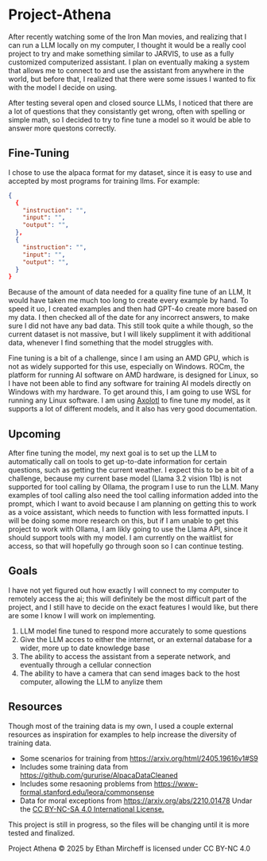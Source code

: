 # Project-Athena
<p>
  After recently watching some of the Iron Man movies, and realizing that I can run a LLM locally on my computer, I thought it would be a really cool project to try and make something similar to JARVIS, to use as a fully customized computerized assistant. I plan on eventually making a system that allows me to connect to and use the assistant from anywhere in the world, but before that, I realized that there were some issues I wanted to fix with the model I decide on using.
</p>
<p>
  After testing several open and closed source LLMs, I noticed that there are a lot of questions that they consistantly get wrong, often with spelling or simple math, so I decided to try to fine tune a model so it would be able to answer more questons correctly.
</p>
<h2>Fine-Tuning</h2>
<p>
  I chose to use the alpaca format for my dataset, since it is easy to use and accepted by most programs for training llms. For example:
</p>

``` json
{
  {
    "instruction": "",
    "input": "",
    "output": "",
  },
  {
    "instruction": "",
    "input": "",
    "output": "",
  }
}
```

<p>
  Because of the amount of data needed for a quality fine tune of an LLM, It would have taken me much too long to create every example by hand. To speed it uo, I created examples and then had GPT-4o create more based on my data. I then checked all of the date for any incorrect answers, to make sure I did not have any bad data. This still took quite a while though, so the current dataset is not massive, but I will likely suppliment it with additional data, whenever I find something that the model struggles with.
</p>
<p>
  Fine tuning is a bit of a challenge, since I am using an AMD GPU, which is not as widely supported for this use, especially on Windows. ROCm, the platform for running AI software on AMD hardware, is designed for Linux, so I have not been able to find any software for training AI models directly on Windows with my hardware. To get around this, I am going to use WSL for running any Linux software. I am using <a href="https://github.com/axolotl-ai-cloud/axolotl">Axolotl</a> to fine tune my model, as it supports a lot of different models, and it also has very good documentation.
</p>
<h2>Upcoming</h2>
<p>
  After fine tuning the model, my next goal is to set up the LLM to automatically call on tools to get up-to-date information for certain questions, such as getting the current weather. I expect this to be a bit of a challenge, because my current base model (Llama 3.2 vision 11b) is not supported for tool calling by Ollama, the program I use to run the LLM. Many examples of tool calling also need the tool calling information added into the prompt, which I want to avoid because I am planning on getting this to work as a voice assistant, which needs to function with less formatted inputs. I will be doing some more research on this, but if I am unable to get this project to work with Ollama, I am likly going to use the Llama API, since it should support tools with my model. I am currently on the waitlist for access, so that will hopefully go through soon so I can continue testing.
</p>
<h2>Goals</h2>
<p>
  I have not yet figured out how exactly I will connect to my computer to remotely access the ai; this will definitely be the most difficult part of the project, and I still have to decide on the exact features I would like, but there are some I know I will work on implementing.
</p>
<ol>
  <li>LLM model fine tuned to respond more accurately to some questions</li>
  <li>Give the LLM acces to either the internet, or an external database for a wider, more up to date knowledge base</li>
  <li>The ability to access the assistant from a seperate network, and eventually through a cellular connection</li>
  <li>The ability to have a camera that can send images back to the host computer, allowing the LLM to anylize them</li>
</ol>
<h2>Resources</h2>
<p>
  Though most of the training data is my own, I used a couple external resources as inspiration for examples to help increase the diversity of training data.
</p>
<ul>
  <li>Some scenarios for training from <a href="https://arxiv.org/html/2405.19616v1#S9">https://arxiv.org/html/2405.19616v1#S9</a></li>
  <li>Includes some training data from <a href="https://github.com/gururise/AlpacaDataCleaned">https://github.com/gururise/AlpacaDataCleaned</a></li>
  <li>Includes some resaoning problems from <a href="https://www-formal.stanford.edu/leora/commonsense">https://www-formal.stanford.edu/leora/commonsense</a></li>
  <li>Data for moral exceptions from <a href="https://arxiv.org/abs/2210.01478">https://arxiv.org/abs/2210.01478</a> Undar the <a href="https://creativecommons.org/licenses/by-nc-sa/4.0/">CC BY-NC-SA 4.0 International License.</a></li>
</ul>
<p>
  This project is still in progress, so the files will be changing until it is more tested and finalized.
</p>
Project Athena © 2025 by Ethan Mircheff is licensed under CC BY-NC 4.0
